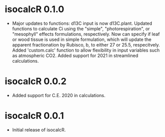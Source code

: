 # isocalcR 0.1.0

* Major updates to functions: d13C input is now d13C.plant. Updated functions to calculate Ci using the "simple", "photorespiration", or "mesophyll" effects formulations, respectively. Now can specify if leaf or wood tissue is used in simple formulation, which will update the apparent fractionation by Rubisco, b, to either 27 or 25.5, respecitvely. Added 'custom.calc' function to allow flexibility in input variables such as atmospheric CO2. Added support for 2021 in streamlined calculations.

# isocalcR 0.0.2

* Added support for C.E. 2020 in calculations.

# isocalcR 0.0.1

* Initial release of isocalcR.
